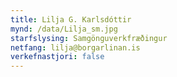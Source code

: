 ```yaml
---
title: Lilja G. Karlsdóttir
mynd: /data/Lilja_sm.jpg
starfslysing: Samgönguverkfræðingur
netfang: lilja@borgarlinan.is
verkefnastjori: false
---
```


